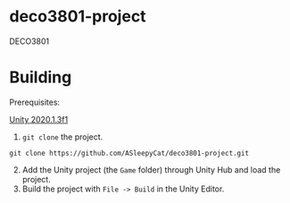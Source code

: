 # deco3801-project
DECO3801

# Building
Prerequisites:

[Unity 2020.1.3f1](https://store.unity.com/download)

1. `git clone` the project.
```
git clone https://github.com/ASleepyCat/deco3801-project.git
```
2. Add the Unity project (the `Game` folder) through Unity Hub and load the project.
3. Build the project with `File -> Build` in the Unity Editor.
